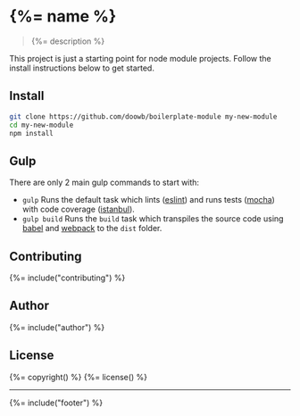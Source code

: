# {%= name %}

> {%= description %}

This project is just a starting point for node module projects. Follow the install instructions below to get started.

## Install

```sh
git clone https://github.com/doowb/boilerplate-module my-new-module
cd my-new-module
npm install
```

## Gulp

There are only 2 main gulp commands to start with:

- `gulp` Runs the default task which lints ([eslint][]) and runs tests ([mocha][]) with code coverage ([istanbul][]).
- `gulp build` Runs the `build` task which transpiles the source code using [babel][] and [webpack][] to the `dist` folder.

## Contributing
{%= include("contributing") %}

## Author
{%= include("author") %}

## License
{%= copyright() %}
{%= license() %}

***

{%= include("footer") %}

[babel]: https://babeljs.io/
[eslint]: http://eslint.org/
[istanbul]: https://github.com/gotwarlost/istanbul
[mocha]: http://mochajs.org/
[webpack]: https://webpack.github.io/
